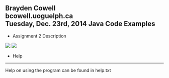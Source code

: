 Brayden Cowell <br>
bcowell.uoguelph.ca <br>
Tuesday, Dec. 23rd, 2014
Java Code Examples
------------
- Assignment 2 Description
<img src="https://cloud.githubusercontent.com/assets/10282189/5541266/c86b9194-8aa3-11e4-924b-ea385d9b72a5.jpg">
<img src="https://cloud.githubusercontent.com/assets/10282189/5541265/c863a10a-8aa3-11e4-97af-a380393a1e87.jpg">

- Help
---------------
  Help on using the program can be found in help.txt
